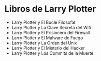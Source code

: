 # Libros de Larry Plotter

- Larry Plotter y El Bucle Filosofal
- Larry Plotter y La Clave Secreta del Wifi
- Larry Plotter y El Prisionero del Firewall
- Larry Plotter y El Malware de Fuego
- Larry Plotter y La Orden del Unix
- Larry Plotter y El Misterio del Hacker
- Larry Plotter y Los Commits de la Muerte

